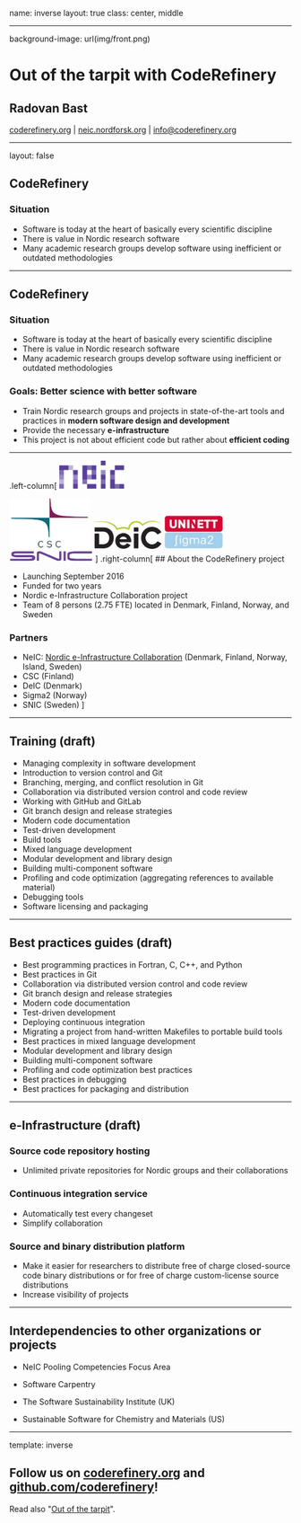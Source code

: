 name: inverse
layout: true
class: center, middle

---

background-image: url(img/front.png)

# Out of the tarpit with CodeRefinery

## Radovan Bast

[coderefinery.org](http://coderefinery.org) | [neic.nordforsk.org](https://neic.nordforsk.org) | [info@coderefinery.org](info@coderefinery.org)

---

layout: false

## CodeRefinery

### Situation

- Software is today at the heart of basically every scientific discipline
- There is value in Nordic research software
- Many academic research groups develop software using inefficient or
  outdated methodologies

---

## CodeRefinery

### Situation

- Software is today at the heart of basically every scientific discipline
- There is value in Nordic research software
- Many academic research groups develop software using inefficient or
  outdated methodologies

### Goals: Better science with better software

- Train Nordic research groups and projects
  in state-of-the-art tools and practices in **modern software design and
  development**
- Provide the necessary **e-infrastructure**
- This project is not about efficient code
  but rather about **efficient coding**

---

.left-column[
<img src="img/neic.png" style="height: 50px;"/>

<img src="img/csc.png" style="height: 90px;"/>

<img src="img/deic.png" style="height: 50px;"/>

<img src="img/sigma2.jpg" style="height: 60px;"/>

<img src="img/snic.png" style="height: 20px;"/>
]
.right-column[
## About the CodeRefinery project

- Launching September 2016
- Funded for two years
- Nordic e-Infrastructure Collaboration project
- Team of 8 persons (2.75 FTE) located in Denmark, Finland, Norway, and Sweden

### Partners

- NeIC: [Nordic e-Infrastructure Collaboration](https://neic.nordforsk.org)
  (Denmark, Finland, Norway, Island, Sweden)
- CSC (Finland)
- DeIC (Denmark)
- Sigma2 (Norway)
- SNIC (Sweden)
]

---

## Training (draft)

- Managing complexity in software development
- Introduction to version control and Git
- Branching, merging, and conflict resolution in Git
- Collaboration via distributed version control and code review
- Working with GitHub and GitLab
- Git branch design and release strategies
- Modern code documentation
- Test-driven development
- Build tools
- Mixed language development
- Modular development and library design
- Building multi-component software
- Profiling and code optimization (aggregating references to available material)
- Debugging tools
- Software licensing and packaging

---

## Best practices guides (draft)

- Best programming practices in Fortran, C, C++, and Python
- Best practices in Git
- Collaboration via distributed version control and code review
- Git branch design and release strategies
- Modern code documentation
- Test-driven development
- Deploying continuous integration
- Migrating a project from hand-written Makefiles to portable build tools
- Best practices in mixed language development
- Modular development and library design
- Building multi-component software
- Profiling and code optimization best practices
- Best practices in debugging
- Best practices for packaging and distribution

---

## e-Infrastructure (draft)

### Source code repository hosting

- Unlimited private repositories for Nordic groups and their
  collaborations

### Continuous integration service

- Automatically test every changeset
- Simplify collaboration

### Source and binary distribution platform

- Make it easier for researchers to distribute
  free of charge closed-source code binary distributions
  or for free of charge custom-license source distributions
- Increase visibility of projects

---

## Interdependencies to other organizations or projects

- NeIC Pooling Competencies Focus Area

- Software Carpentry

- The Software Sustainability Institute (UK)

- Sustainable Software for Chemistry and Materials (US)

---

template: inverse

## Follow us on [coderefinery.org](http://coderefinery.org) and [github.com/coderefinery](https://github.com/coderefinery)!

Read also "[Out of the tarpit](https://github.com/papers-we-love/papers-we-love/blob/master/design/out-of-the-tar-pit.pdf)".
